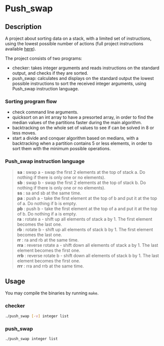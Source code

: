 # Push_swap

## Description

A project about sorting data on a stack, with a limited set of instructions, using the lowest possible number of actions (full project instructions available [here](https://github.com/kadogams/42_projects/tree/master/push_swap/resources)).

The project consists of two programs:
- checker: takes integer arguments and reads instructions on the standard output, and checks if they are sorted.
- push_swap: calculates and displays on the standard output the lowest possible instructions to sort the received integer arguments, using Push_swap instruction language.

### Sorting program flow

- check command line arguments.
- quicksort on an int array to have a presorted array, in order to find the median values of the partitions faster during the main algorithm.
- backtracking on the whole set of values to see if can be solved in 8 or less moves.
- start a divide and conquer algorithm based on medians, with a backtracking when a partition contains 5 or less elements, in order to sort them with the minimum possible operations.

### Push_swap instruction language

>__sa__ : swap a - swap the first 2 elements at the top of stack a. Do nothing if there is only one or no elements).  
__sb__ : swap b - swap the first 2 elements at the top of stack b. Do nothing if there is only one or no elements).  
__ss__ : sa and sb at the same time.  
__pa__ : push a - take the first element at the top of b and put it at the top of a. Do nothing if b is empty.  
__pb__ : push b - take the first element at the top of a and put it at the top of b. Do nothing if a is empty.  
__ra__ : rotate a - shift up all elements of stack a by 1. The first element becomes the last one.  
__rb__ : rotate b - shift up all elements of stack b by 1. The first element becomes the last one.  
__rr__ : ra and rb at the same time.  
__rra__ : reverse rotate a - shift down all elements of stack a by 1. The last element becomes the first one.  
__rrb__ : reverse rotate b - shift down all elements of stack b by 1. The last element becomes the first one.  
__rrr__ : rra and rrb at the same time.

## Usage

You may compile the binaries by running ```make```.

### checker

```bash
./push_swap [-v] integer list
```

### push_swap

```bash
./push_swap integer list
```
